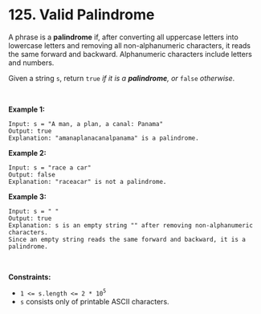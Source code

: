 # 125. Valid Palindrome

A phrase is a **palindrome** if, after converting all uppercase letters
into lowercase letters and removing all non-alphanumeric characters, it
reads the same forward and backward. Alphanumeric characters include
letters and numbers.

Given a string `s`, return `true` *if it is a **palindrome**, or*
`false` *otherwise*.

 

**Example 1:**

    Input: s = "A man, a plan, a canal: Panama"
    Output: true
    Explanation: "amanaplanacanalpanama" is a palindrome.
        

**Example 2:**

    Input: s = "race a car"
    Output: false
    Explanation: "raceacar" is not a palindrome.
        

**Example 3:**

    Input: s = " "
    Output: true
    Explanation: s is an empty string "" after removing non-alphanumeric characters.
    Since an empty string reads the same forward and backward, it is a palindrome.
        

 

**Constraints:**

- `1 <= s.length <= 2 * 10`<sup>`5`</sup>
- `s` consists only of printable ASCII characters.

